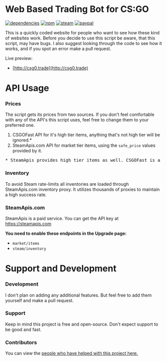 # Web Based Trading Bot for CS:GO

[![dependencies](https://img.shields.io/david/pepzwee/node-csgo-web-tradebot.svg)](https://github.com/pepzwee/node-csgo-web-tradebot)
[![npm](https://img.shields.io/npm/l/express.svg?style=flat-square)](https://github.com/pepzwee/node-csgo-web-tradebot/blob/master/LICENSE)
[![steam](https://img.shields.io/badge/steam-donate-green.svg?style=flat-square)](https://steamcommunity.com/tradeoffer/new/?partner=78261062&token=2_WUiltH)
[![paypal](https://img.shields.io/badge/paypal-donate-yellow.svg)](https://www.paypal.com/cgi-bin/webscr?cmd=_s-xclick&hosted_button_id=XKPQ3TWDYJ2Z6)

This is a quickly coded website for people who want to see how these kind of websites work. Before you decide to use this script be aware, that this script, may have bugs.
I also suggest looking through the code to see how it works, and if you spot an error make a pull request.

Live preview:

* [http://csg0.trade](http://csg0.trade)

# API Usage

### Prices

The script gets its prices from two sources. If you don't feel comfortable with any of the API's this script uses, feel free to change them to your preferred one.

1. CSGOFast API for it's high tier items, anything that's not high tier will be ignored.*
2. SteamApis.com API for market tier items, using the `safe_price` values provided by it.

<pre>* SteamApis provides high tier items as well. CSGOFast is a backup for any missed items if any.</pre>

### Inventory

To avoid Steam rate-limits all inventories are loaded through SteamApis.com inventory proxy. It utilizes thousands of proxies to maintain a high success rate.

### SteamApis.com

SteamApis is a paid service. You can get the API key at https://steamapis.com

**You need to enable these endpoints in the Upgrade page:**

- `market/items`
- `steam/inventory`

# Support and Development

### Development

I don't plan on adding any additional features. But feel free to add them yourself and make a pull request.

### Support

Keep in mind this project is free and open-source. Don't expect support to be good and fast.

### Contributors

You can view the [people who have helped with this project here.](https://github.com/pepzwee/node-csgo-web-tradebot/graphs/contributors)
